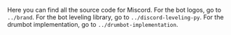 Here you can find all the source code for Miscord.
For the bot logos, go to `../brand`.
For the bot leveling library, go to `../discord-leveling-py`.
For the drumbot implementation, go to `../drumbot-implementation`.
